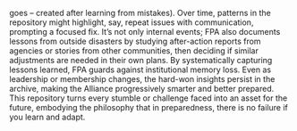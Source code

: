 goes – created after learning from mistakes). Over time, patterns in the repository might highlight, say, repeat issues with communication, prompting a focused fix. It’s not only internal events; FPA also documents lessons from outside disasters by studying after-action reports from agencies or stories from other communities, then deciding if similar adjustments are needed in their own plans. By systematically capturing lessons learned, FPA guards against institutional memory loss. Even as leadership or membership changes, the hard-won insights persist in the archive, making the Alliance progressively smarter and better prepared. This repository turns every stumble or challenge faced into an asset for the future, embodying the philosophy that in preparedness, there is no failure if you learn and adapt.